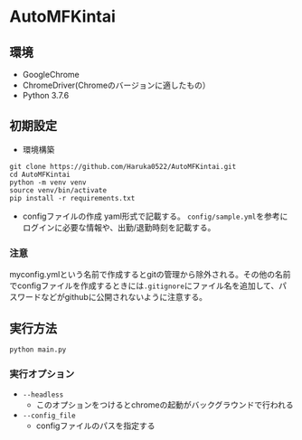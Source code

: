 # AutoMFKintai

## 環境
- GoogleChrome
- ChromeDriver(Chromeのバージョンに適したもの）
- Python 3.7.6


## 初期設定
- 環境構築
```
git clone https://github.com/Haruka0522/AutoMFKintai.git
cd AutoMFKintai
python -m venv venv
source venv/bin/activate
pip install -r requirements.txt
```
- configファイルの作成
yaml形式で記載する。
`config/sample.yml`を参考にログインに必要な情報や、出勤/退勤時刻を記載する。

### 注意
myconfig.ymlという名前で作成するとgitの管理から除外される。その他の名前でconfigファイルを作成するときには`.gitignore`にファイル名を追加して、パスワードなどがgithubに公開されないように注意する。


## 実行方法
```
python main.py
```

### 実行オプション
- `--headless`
  - このオプションをつけるとchromeの起動がバックグラウンドで行われる
- `--config_file`
  - configファイルのパスを指定する
